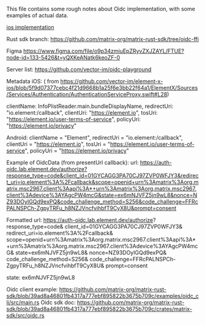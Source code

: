 This file contains some rough notes about Oidc implementation, with some examples of actual data.

[ios implementation](https://github.com/vector-im/element-x-ios/compare/develop...doug/oidc-temp)

Rust sdk branch: https://github.com/matrix-org/matrix-rust-sdk/tree/oidc-ffi

Figma https://www.figma.com/file/o9p34zmiuEpZRyvZXJZAYL/FTUE?node-id=133-5426&t=yQXKeANatk6keoZF-0

Server list: https://github.com/vector-im/oidc-playground

Metadata iOS: (
from https://github.com/vector-im/element-x-ios/blob/5f9d07377cebc4f21d9668b1a25f6e3bb22f64a1/ElementX/Sources/Services/Authentication/AuthenticationServiceProxy.swift#L28)

clientName: InfoPlistReader.main.bundleDisplayName,
redirectUri: "io.element:/callback",
clientUri: "https://element.io",
tosUri: "https://element.io/user-terms-of-service",
policyUri: "https://element.io/privacy"

Android:
clientName = "Element",
redirectUri = "io.element:/callback",
clientUri = "https://element.io",
tosUri = "https://element.io/user-terms-of-service",
policyUri = "https://element.io/privacy"

Example of OidcData (from presentUrl callback):
url: https://auth-oidc.lab.element.dev/authorize?response_type=code&client_id=01GYCAGG3PA70CJ97ZVP0WFJY3&redirect_uri=io.element%3A%2Fcallback&scope=openid+urn%3Amatrix%3Aorg.matrix.msc2967.client%3Aapi%3A*+urn%3Amatrix%3Aorg.matrix.msc2967.client%3Adevice%3AYAgcPW4mcG&state=ex6mNJVFZ5jn9wL8&nonce=NZ93DOyIGQd9exPQ&code_challenge_method=S256&code_challenge=FFRcPALNSPCh-ZgpyTRFu_h8NZJVncfvihbfT9CyX8U&prompt=consent

Formatted url:
https://auth-oidc.lab.element.dev/authorize?
response_type=code&
client_id=01GYCAGG3PA70CJ97ZVP0WFJY3&
redirect_uri=io.element%3A%2Fcallback&
scope=openid+urn%3Amatrix%3Aorg.matrix.msc2967.client%3Aapi%3A*+urn%3Amatrix%3Aorg.matrix.msc2967.client%3Adevice%3AYAgcPW4mcG&
state=ex6mNJVFZ5jn9wL8&
nonce=NZ93DOyIGQd9exPQ&
code_challenge_method=S256&
code_challenge=FFRcPALNSPCh-ZgpyTRFu_h8NZJVncfvihbfT9CyX8U&
prompt=consent

state: ex6mNJVFZ5jn9wL8

Oidc client example: https://github.com/matrix-org/matrix-rust-sdk/blob/39ad8a46801fb4317a777ebf895822b3675b709c/examples/oidc_cli/src/main.rs
Oidc sdk doc: https://github.com/matrix-org/matrix-rust-sdk/blob/39ad8a46801fb4317a777ebf895822b3675b709c/crates/matrix-sdk/src/oidc.rs

